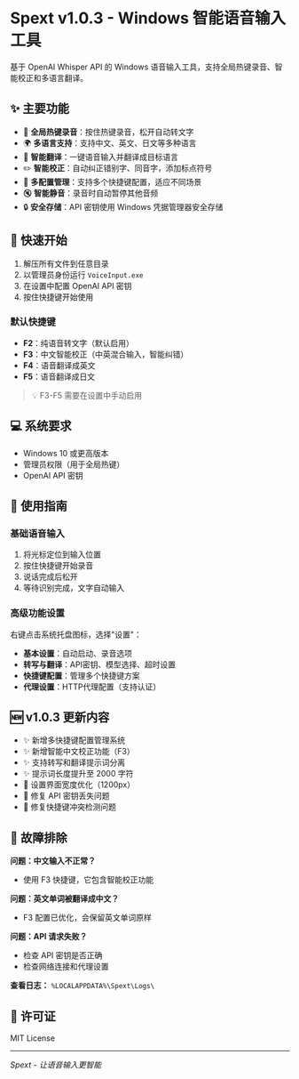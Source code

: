 # Spext v1.0.3 - Windows 智能语音输入工具

基于 OpenAI Whisper API 的 Windows 语音输入工具，支持全局热键录音、智能校正和多语言翻译。

## ✨ 主要功能

- 🎤 **全局热键录音**：按住热键录音，松开自动转文字
- 🌍 **多语言支持**：支持中文、英文、日文等多种语言
- 🔄 **智能翻译**：一键语音输入并翻译成目标语言
- ✏️ **智能校正**：自动纠正错别字、同音字，添加标点符号
- 🎯 **多配置管理**：支持多个快捷键配置，适应不同场景
- 🔇 **智能静音**：录音时自动暂停其他音频
- 🔒 **安全存储**：API 密钥使用 Windows 凭据管理器安全存储

## 🚀 快速开始

1. 解压所有文件到任意目录
2. 以管理员身份运行 `VoiceInput.exe`
3. 在设置中配置 OpenAI API 密钥
4. 按住快捷键开始使用

### 默认快捷键

- **F2**：纯语音转文字（默认启用）
- **F3**：中文智能校正（中英混合输入，智能纠错）
- **F4**：语音翻译成英文
- **F5**：语音翻译成日文

> 💡 F3-F5 需要在设置中手动启用

## 💻 系统要求

- Windows 10 或更高版本
- 管理员权限（用于全局热键）
- OpenAI API 密钥

## 📖 使用指南

### 基础语音输入
1. 将光标定位到输入位置
2. 按住快捷键开始录音
3. 说话完成后松开
4. 等待识别完成，文字自动输入

### 高级功能设置
右键点击系统托盘图标，选择"设置"：
- **基本设置**：自动启动、录音选项
- **转写与翻译**：API密钥、模型选择、超时设置
- **快捷键配置**：管理多个快捷键方案
- **代理设置**：HTTP代理配置（支持认证）

## 🆕 v1.0.3 更新内容

- ✨ 新增多快捷键配置管理系统
- ✨ 新增智能中文校正功能（F3）
- ✨ 支持转写和翻译提示词分离
- ✨ 提示词长度提升至 2000 字符
- 🎨 设置界面宽度优化（1200px）
- 🐛 修复 API 密钥丢失问题
- 🐛 修复快捷键冲突检测问题

## 🔧 故障排除

**问题：中文输入不正常？**
- 使用 F3 快捷键，它包含智能校正功能

**问题：英文单词被翻译成中文？**
- F3 配置已优化，会保留英文单词原样

**问题：API 请求失败？**
- 检查 API 密钥是否正确
- 检查网络连接和代理设置

**查看日志：** `%LOCALAPPDATA%\Spext\Logs\`

## 📄 许可证

MIT License

---

*Spext - 让语音输入更智能*
